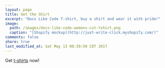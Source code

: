 ```yaml
---
layout: page
title: Get the Shirt
excerpt: "Docs Like Code T-shirt, buy a shirt and wear it with pride!"
image:
  path: /images/docs-like-code-womens-cut-tshirt.png
  caption: "[Shopify mockup](http://just-write-click.myshopify.com/)"
comments: false
share: true
last_modified_at: Sat May 13 08:39:50 CDT 2017
---
```


Get <a href="http://just-write-click.myshopify.com/">t-shirts</a> now!
